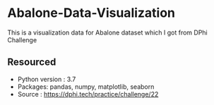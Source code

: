# Abalone-Data-Visualization
This is a visualization data for Abalone dataset which I got from DPhi Challenge

## Resourced
- Python version : 3.7
- Packages: pandas, numpy, matplotlib, seaborn
- Source : https://dphi.tech/practice/challenge/22
